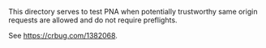 This directory serves to test PNA when potentially trustworthy same origin
requests are allowed and do not require preflights.

See https://crbug.com/1382068.
